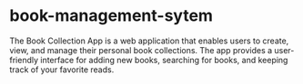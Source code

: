 # book-management-sytem

The Book Collection App is a web application that enables users to create, view, and manage their personal book collections. The app provides a user-friendly interface for adding new books, searching for books, and keeping track of your favorite reads.
